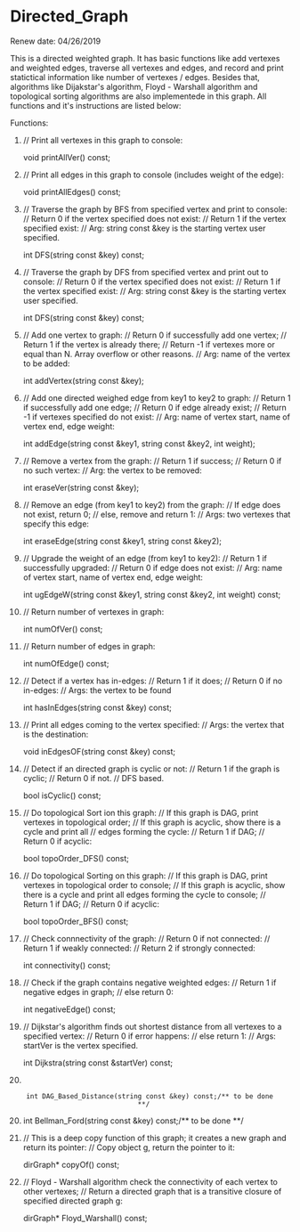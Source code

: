 # Directed_Graph

Renew date:  04/26/2019

This is a directed weighted graph. It has basic functions like add vertexes and weighted edges, traverse all vertexes and edges, and record and print statictical information like number of vertexes / edges. Besides that, algorithms like Dijakstar's algorithm, Floyd - Warshall algorithm and topological sorting algorithms are also implementede in this graph. All functions and it's instructions are listed below:

Functions:

  1.
       // Print all vertexes in this graph to console:
       
       void printAllVer() const;  
      
  2.
       // Print all edges in this graph to console (includes weight of the edge):
       
       void printAllEdges() const;
       
  3.    // Traverse the graph by BFS from specified vertex and print to console:
        // Return 0 if the vertex specified does not exist:
        // Return 1 if the vertex specified exist:
        // Arg: string const &key is the starting vertex user specified.
        
        int DFS(string const &key) const;
        
        
  4.
        // Traverse the graph by DFS from specified vertex and print out to console:
        // Return 0 if the vertex specified does not exist:
        // Return 1 if the vertex specified exist:
        // Arg: string const &key is the starting vertex user specified.
        
        int DFS(string const &key) const;

  5. 
        // Add one vertex to graph:
        // Return 0 if successfully add one vertex;
        // Return 1 if the vertex is already there;
        // Return -1 if vertexes more or equal than N. Array overflow or other reasons.
        // Arg: name of the vertex to be added:
        
        int addVertex(string const &key);
        
   6.
        // Add one directed weighed edge from key1 to key2 to graph:
        // Return 1 if successfully add one edge;
        // Return 0 if edge already exist;
        // Return -1 if vertexes specified do not exist:
        // Arg: name of vertex start, name of vertex end, edge weight:
        
        int addEdge(string const &key1, string const &key2, int weight);

  7.
        // Remove a vertex from the graph:
        // Return 1 if success;
        // Return 0 if no such vertex:
        // Arg: the vertex to be removed:
        
        int eraseVer(string const &key);

  8.
        // Remove an edge (from key1 to key2) from the graph:
        // If edge does not exist, return 0;
        // else, remove and return 1:
        // Args: two vertexes that specify this edge:
        
        int eraseEdge(string const &key1, string const &key2);

  9.
        // Upgrade the weight of an edge (from key1 to key2):
        // Return 1 if successfully upgraded:
        // Return 0 if edge does not exist:
        // Arg: name of vertex start, name of vertex end, edge weight:
        
        int ugEdgeW(string const &key1, string const &key2, int weight) const;

  10.
        // Return number of vertexes in graph:
        
        int numOfVer() const;

  11.
        // Return number of edges in graph:
        
        int numOfEdge() const;

  12. 
        // Detect if a vertex has in-edges:
        // Return 1 if it does;
        // Return 0 if no in-edges:
        // Args: the vertex to be found
        
        int hasInEdges(string const &key) const;

  13.
        // Print all edges coming to the vertex specified:
        // Args: the vertex that is the destination:
        
        void inEdgesOF(string const &key) const;

  14.
        // Detect if an directed graph is cyclic or not:
        // Return 1 if the graph is cyclic;
        // Return 0 if not.
        // DFS based.
        
        bool isCyclic() const;

  15. 
        // Do topological Sort ion this graph:
        // If this graph is DAG, print vertexes in topological order;
        // If this graph is acyclic, show there is a cycle and print all
        // edges forming the cycle:
        // Return 1 if DAG;
        // Return 0 if acyclic:
        
        bool topoOrder_DFS() const;

  16.
        // Do topological Sorting on this graph:
        // If this graph is DAG, print vertexes in topological order to console;
        // If this graph is acyclic, show there is a cycle and print all edges forming the cycle to console;
        // Return 1 if DAG;
        // Return 0 if acyclic:
        
        bool topoOrder_BFS() const;

  17.
        // Check connnectivity of the graph:
        // Return 0 if not connected:
        // Return 1 if weakly connected:
        // Return 2 if strongly connected:
        
        int connectivity() const;

  18.
        // Check if the graph contains negative weighted edges:
        // Return 1 if negative edges in graph;
        // else return 0:
        
        int negativeEdge() const;

  19.
        // Dijkstar's algorithm finds out shortest distance from all vertexes to a specified vertex:
        // Return 0 if error happens:
        // else return 1:
        // Args: startVer is the vertex specified.
        
        int Dijkstra(string const &startVer) const;

  19.
        
        int DAG_Based_Distance(string const &key) const;/** to be done
                                    **/

  20.
        int Bellman_Ford(string const &key) const;/** to be done
                                    **/
  
  21.
        // This is a deep copy function of this graph; it creates a new graph and return its pointer:
        // Copy object g, return the pointer to it:
        
        dirGraph* copyOf() const;

  22.
        // Floyd - Warshall algorithm check the connectivity of each vertex to other vertexes;
        // Return a directed graph that is a transitive closure of specified directed graph g:
        
        dirGraph* Floyd_Warshall() const;


